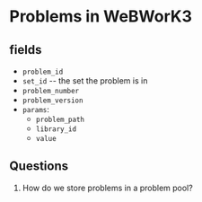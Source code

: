# Problems in WeBWorK3

## fields

- `problem_id`
- `set_id` -- the set the problem is in
- `problem_number`
- `problem_version`
- `params`:
  - `problem_path`
  - `library_id`
  - `value`

## Questions

1. How do we store problems in a problem pool?
